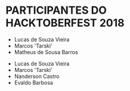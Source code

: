 # PARTICIPANTES DO HACKTOBERFEST 2018

* Lucas de Souza Vieira
* Marcos 'Tarski'
* Matheus de Sousa Barros
- Lucas de Souza Vieira
- Marcos 'Tarski'
- Nanderson Castro
- Evaldo Barbosa
